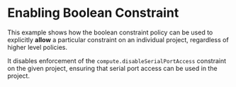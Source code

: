 # Enabling Boolean Constraint
This example shows how the boolean constraint policy can be used to explicitly **allow** a particular constraint on an individual project, regardless of higher level policies.

It disables enforcement of the `compute.disableSerialPortAccess` constraint on the given project, ensuring that serial port access can be used in the project.
